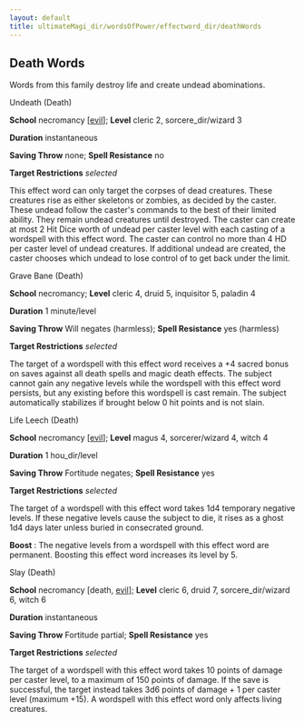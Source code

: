 ```yaml
---
layout: default
title: ultimateMagi_dir/wordsOfPower/effectword_dir/deathWords
---
```

## Death Words

Words from this family destroy life and create undead abominations.

Undeath (Death)

**School** necromancy [[evil](monsters/creatureTypes#_evil-subtype)]; **Level** cleric 2, sorcere_dir/wizard 3

**Duration** instantaneous

**Saving Throw** none; **Spell Resistance** no

**Target Restrictions** _selected_

This effect word can only target the corpses of dead creatures. These creatures rise as either skeletons or zombies, as decided by the caster. These undead follow the caster's commands to the best of their limited ability. They remain undead creatures until destroyed. The caster can create at most 2 Hit Dice worth of undead per caster level with each casting of a wordspell with this effect word. The caster can control no more than 4 HD per caster level of undead creatures. If additional undead are created, the caster chooses which undead to lose control of to get back under the limit.

Grave Bane (Death)

**School** necromancy; **Level** cleric 4, druid 5, inquisitor 5, paladin 4

**Duration** 1 minute/level

**Saving Throw** Will negates (harmless); **Spell Resistance** yes (harmless)

**Target Restrictions** _selected_

The target of a wordspell with this effect word receives a +4 sacred bonus on saves against all death spells and magic death effects. The subject cannot gain any negative levels while the wordspell with this effect word persists, but any existing before this wordspell is cast remain. The subject automatically stabilizes if brought below 0 hit points and is not slain.

Life Leech (Death)

**School** necromancy [[evil](monster_dir/creatureTypes#_evil-subtype)]; **Level** magus 4, sorcerer/wizard 4, witch 4

**Duration** 1 hou_dir/level

**Saving Throw** Fortitude negates; **Spell Resistance** yes

**Target Restrictions** _selected_

The target of a wordspell with this effect word takes 1d4 temporary negative levels. If these negative levels cause the subject to die, it rises as a ghost 1d4 days later unless buried in consecrated ground.

**Boost** : The negative levels from a wordspell with this effect word are permanent. Boosting this effect word increases its level by 5.

Slay (Death)

**School** necromancy [death, [evil](monsters/creatureTypes#_evil-subtype)]; **Level** cleric 6, druid 7, sorcere_dir/wizard 6, witch 6

**Duration** instantaneous

**Saving Throw** Fortitude partial; **Spell Resistance** yes

**Target Restrictions** _selected_

The target of a wordspell with this effect word takes 10 points of damage per caster level, to a maximum of 150 points of damage. If the save is successful, the target instead takes 3d6 points of damage + 1 per caster level (maximum +15). A wordspell with this effect word only affects living creatures.

